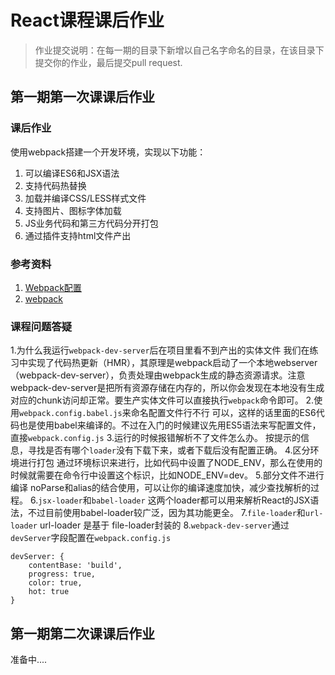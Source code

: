 # React课程课后作业

> 作业提交说明：在每一期的目录下新增以自己名字命名的目录，在该目录下提交你的作业，最后提交pull request.

## 第一期第一次课课后作业

### 课后作业
使用webpack搭建一个开发环境，实现以下功能：

1. 可以编译ES6和JSX语法
2. 支持代码热替换
3. 加载并编译CSS/LESS样式文件
4. 支持图片、图标字体加载
5. JS业务代码和第三方代码分开打包
6. 通过插件支持html文件产出

### 参考资料
1. [Webpack配置](http://guoyongfeng.github.io/idoc/html/React%E8%AF%BE%E7%A8%8B%E4%B8%93%E9%A2%98/%E5%A2%9E%E5%BC%BAWebpack%E9%85%8D%E7%BD%AE.html)
2. [webpack](http://webpack.github.io/)

### 课程问题答疑

1.为什么我运行`webpack-dev-server`后在项目里看不到产出的实体文件
我们在练习中实现了代码热更新（HMR），其原理是webpack启动了一个本地webserver（webpack-dev-server），负责处理由webpack生成的静态资源请求。注意webpack-dev-server是把所有资源存储在内存的，所以你会发现在本地没有生成对应的chunk访问却正常。要生产实体文件可以直接执行`webpack`命令即可。
2.使用`webpack.config.babel.js`来命名配置文件行不行
可以，这样的话里面的ES6代码也是使用babel来编译的。不过在入门的时候建议先用ES5语法来写配置文件，直接`webpack.config.js`
3.运行的时候报错解析不了文件怎么办。
按提示的信息，寻找是否有哪个`loader`没有下载下来，或者下载后没有配置正确。
4.区分环境进行打包
通过环境标识来进行，比如代码中设置了NODE_ENV，那么在使用的时候就需要在命令行中设置这个标识，比如NODE_ENV=dev。
5.部分文件不进行编译
noParse和alias的结合使用，可以让你的编译速度加快，减少查找解析的过程。
6.`jsx-loader`和`babel-loader`
这两个loader都可以用来解析React的JSX语法，不过目前使用babel-loader较广泛，因为其功能更全。
7.`file-loader`和`url-loader`
url-loader 是基于 file-loader封装的
8.`webpack-dev-server`通过`devServer`字段配置在`webpack.config.js`
```
devServer: {
	contentBase: 'build',
	progress: true,
	color: true,
	hot: true
}
```

## 第一期第二次课课后作业

准备中....
